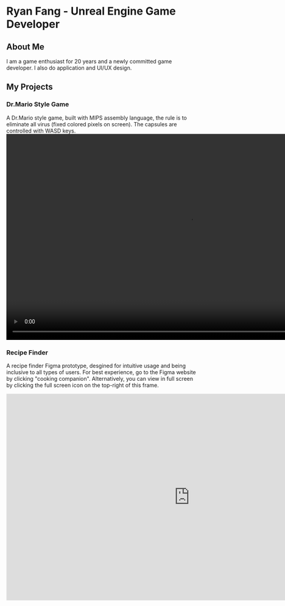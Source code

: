 # Ryan Fang - Unreal Engine Game Developer
## About Me
I am a game enthusiast for 20 years and a newly committed game developer. I also do application and UI/UX design.

## My Projects

### Dr.Mario Style Game
A Dr.Mario style game, built with MIPS assembly language, the rule is to eliminate all virus (fixed colored pixels on screen). The capsules are controlled with WASD keys.
<video width="960" height="540" controls>
  <source src="{{ '/assets/videos/Dr.Mario.mp4' | Dr.Mario }}" type="video/mp4">
  Your browser does not support the video tag.
</video>

### Recipe Finder
A recipe finder Figma prototype, desgined for intuitive usage and being inclusive to all types of users.
For best experience, go to the Figma website by clicking "cooking companion". Alternatively, you can view in full screen by clicking the full screen icon on the top-right of this frame.
<iframe style="border: 1px solid rgba(0, 0, 0, 0.1);" width="960" height="540" src="https://embed.figma.com/proto/Y898LmI3wB0IGv067sQz0M/Cooking-companion?node-id=1104-29478&starting-point-node-id=1104%3A29478&embed-host=share" allowfullscreen>
  Your browser does not support direct viewing, please view in the Figma website
</iframe>
